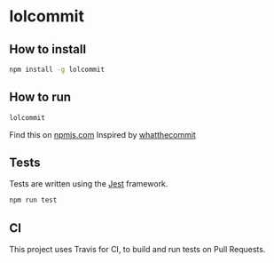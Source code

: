 # lolcommit

## How to install
```sh
npm install -g lolcommit
```

## How to run
```sh
lolcommit
```

Find this on [npmjs.com](https://www.npmjs.com/package/lolcommit)
Inspired by [whatthecommit](http://whatthecommit.com/)

## Tests
Tests are written using the [Jest](https://jestjs.io/docs/getting-started) framework.
```sh
npm run test
```

## CI
This project uses Travis for CI, to build and run tests on Pull Requests.
